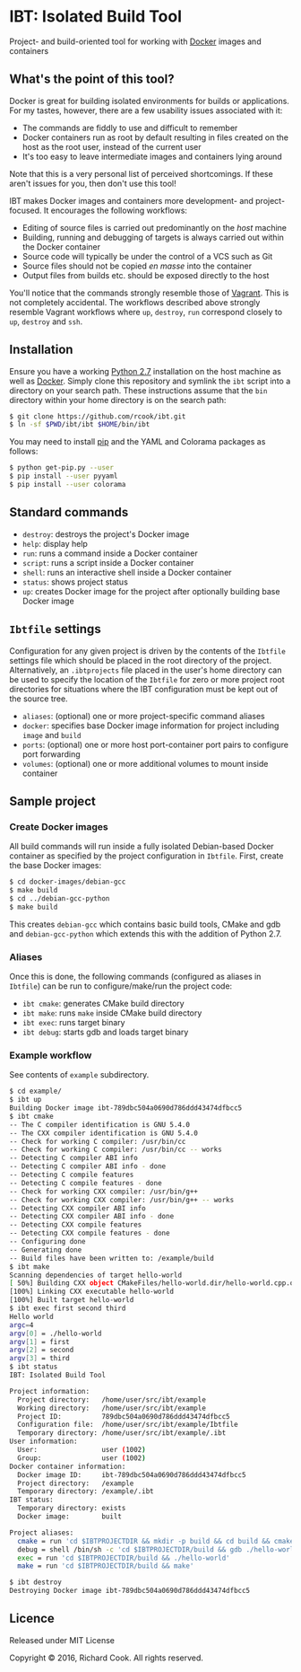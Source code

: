 # IBT: Isolated Build Tool

Project- and build-oriented tool for working with [Docker][docker] images and
containers

## What's the point of this tool?

Docker is great for building isolated environments for builds or applications.
For my tastes, however, there are a few usability issues associated with it:

* The commands are fiddly to use and difficult to remember
* Docker containers run as root by default resulting in files created on the
host as the root user, instead of the current user
* It's too easy to leave intermediate images and containers lying around

Note that this is a very personal list of perceived shortcomings. If these
aren't issues for you, then don't use this tool!

IBT makes Docker images and containers more development- and project-focused.
It encourages the following workflows:

* Editing of source files is carried out predominantly on the _host_ machine
* Building, running and debugging of targets is always carried out within the
Docker container
* Source code will typically be under the control of a VCS such as Git
* Source files should not be copied _en masse_ into the container
* Output files from builds etc. should be exposed directly to the host

You'll notice that the commands strongly resemble those of [Vagrant][vagrant].
This is not completely accidental. The workflows described above strongly
resemble Vagrant workflows where `up`, `destroy`, `run` correspond closely to
`up`, `destroy` and `ssh`.

## Installation

Ensure you have a working [Python 2.7][python] installation on the host machine
as well as [Docker][docker]. Simply clone this repository and symlink the `ibt`
script into a directory on your search path. These instructions assume that the
`bin` directory within your home directory is on the search path:

```bash
$ git clone https://github.com/rcook/ibt.git
$ ln -sf $PWD/ibt/ibt $HOME/bin/ibt
```

You may need to install [pip][pip] and the YAML and Colorama packages as
follows:

```bash
$ python get-pip.py --user
$ pip install --user pyyaml
$ pip install --user colorama
```

## Standard commands

* `destroy`: destroys the project's Docker image
* `help`: display help
* `run`: runs a command inside a Docker container
* `script`: runs a script inside a Docker container
* `shell`: runs an interactive shell inside a Docker container
* `status`: shows project status
* `up`: creates Docker image for the project after optionally building base
Docker image

## `Ibtfile` settings

Configuration for any given project is driven by the contents of the `Ibtfile`
settings file which should be placed in the root directory of the project.
Alternatively, an `.ibtprojects` file placed in the user's home directory can
be used to specify the location of the `Ibtfile` for zero or more project root
directories for situations where the IBT configuration must be kept out of the
source tree.

* `aliases`: (optional) one or more project-specific command aliases
* `docker`: specifies base Docker image information for project including
`image` and `build`
* `ports`: (optional) one or more host port-container port pairs to
configure port forwarding
* `volumes`: (optional) one or more additional volumes to mount inside
container

## Sample project

### Create Docker images

All build commands will run inside a fully isolated Debian-based Docker
container as specified by the project configuration in `Ibtfile`. First, create
the base Docker images:

```bash
$ cd docker-images/debian-gcc
$ make build
$ cd ../debian-gcc-python
$ make build
```

This creates `debian-gcc` which contains basic build tools, CMake and gdb and
`debian-gcc-python` which extends this with the addition of Python 2.7.

### Aliases

Once this is done, the following commands (configured as aliases in `Ibtfile`)
can be run to configure/make/run the project code:

* `ibt cmake`: generates CMake build directory
* `ibt make`: runs `make` inside CMake build directory
* `ibt exec`: runs target binary
* `ibt debug`: starts gdb and loads target binary

### Example workflow

See contents of `example` subdirectory.

```bash
$ cd example/
$ ibt up
Building Docker image ibt-789dbc504a0690d786ddd43474dfbcc5
$ ibt cmake
-- The C compiler identification is GNU 5.4.0
-- The CXX compiler identification is GNU 5.4.0
-- Check for working C compiler: /usr/bin/cc
-- Check for working C compiler: /usr/bin/cc -- works
-- Detecting C compiler ABI info
-- Detecting C compiler ABI info - done
-- Detecting C compile features
-- Detecting C compile features - done
-- Check for working CXX compiler: /usr/bin/g++
-- Check for working CXX compiler: /usr/bin/g++ -- works
-- Detecting CXX compiler ABI info
-- Detecting CXX compiler ABI info - done
-- Detecting CXX compile features
-- Detecting CXX compile features - done
-- Configuring done
-- Generating done
-- Build files have been written to: /example/build
$ ibt make
Scanning dependencies of target hello-world
[ 50%] Building CXX object CMakeFiles/hello-world.dir/hello-world.cpp.o
[100%] Linking CXX executable hello-world
[100%] Built target hello-world
$ ibt exec first second third
Hello world
argc=4
argv[0] = ./hello-world
argv[1] = first
argv[2] = second
argv[3] = third
$ ibt status
IBT: Isolated Build Tool

Project information:
  Project directory:   /home/user/src/ibt/example
  Working directory:   /home/user/src/ibt/example
  Project ID:          789dbc504a0690d786ddd43474dfbcc5
  Configuration file:  /home/user/src/ibt/example/Ibtfile
  Temporary directory: /home/user/src/ibt/example/.ibt
User information:
  User:                user (1002)
  Group:               user (1002)
Docker container information:
  Docker image ID:     ibt-789dbc504a0690d786ddd43474dfbcc5
  Project directory:   /example
  Temporary directory: /example/.ibt
IBT status:
  Temporary directory: exists
  Docker image:        built

Project aliases:
  cmake = run 'cd $IBTPROJECTDIR && mkdir -p build && cd build && cmake -DCMAKE_BUILD_TYPE=Debug ..'
  debug = shell /bin/sh -c 'cd $IBTPROJECTDIR/build && gdb ./hello-world'
  exec = run 'cd $IBTPROJECTDIR/build && ./hello-world'
  make = run 'cd $IBTPROJECTDIR/build && make'

$ ibt destroy
Destroying Docker image ibt-789dbc504a0690d786ddd43474dfbcc5
```

## Licence

Released under MIT License

Copyright &copy; 2016, Richard Cook. All rights reserved.

[docker]: https://www.docker.com/
[pip]: https://pip.pypa.io/en/stable/installing/
[python]: https://www.python.org/downloads/
[vagrant]: https://www.vagrantup.com/
